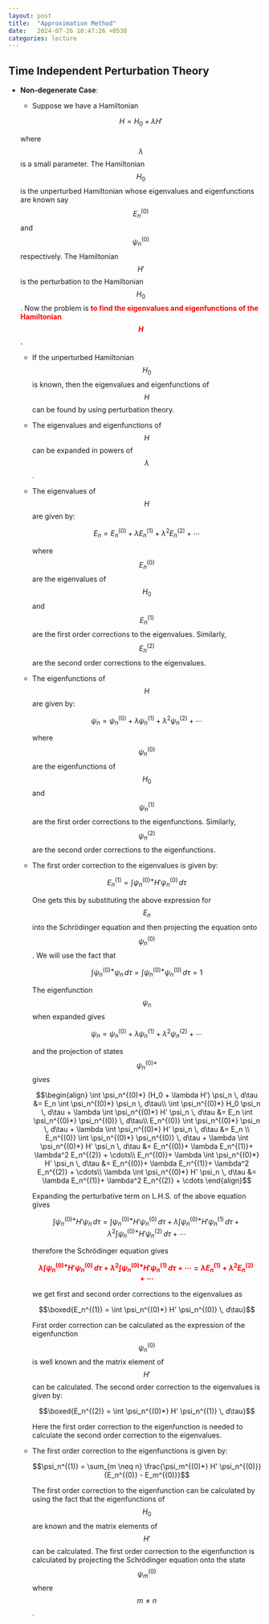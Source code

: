 ```yaml
---
layout: post
title:  "Approximation Method"
date:   2024-07-26 10:47:26 +0530
categories: lecture
---
```


## Time Independent Perturbation Theory

- **Non-degenerate Case**:
    - Suppose we have a Hamiltonian 

    $$H = H_0 + \lambda H'$$

    where $$\lambda$$ is a small parameter. The Hamiltonian $$H_0$$ is the unperturbed Hamiltonian whose eigenvalues and eigenfunctions are known say $$E_n^{(0)}$$ and $$\psi_n^{(0)}$$ respectively. The Hamiltonian $$H'$$ is the perturbation to the Hamiltonian $$H_0$$. Now the problem is <span style="color: red; font-weight: bold;">to find the eigenvalues and eigenfunctions of the Hamiltonian $$H$$.</span>

    - If the unperturbed Hamiltonian $$H_0$$ is known, then the eigenvalues and eigenfunctions of $$H$$ can be found by using perturbation theory.
    - The eigenvalues and eigenfunctions of $$H$$ can be expanded in powers of $$\lambda$$.
    - The eigenvalues of $$H$$ are given by:

        $$E_n = E_n^{(0)} + \lambda E_n^{(1)} + \lambda^2 E_n^{(2)} + \cdots$$

        where $$E_n^{(0)}$$ are the eigenvalues of $$H_0$$ and $$E_n^{(1)}$$ are the first order corrections to the eigenvalues. Similarly, $$E_n^{(2)}$$ are the second order corrections to the eigenvalues.

    - The eigenfunctions of $$H$$ are given by:

        $$\psi_n = \psi_n^{(0)} + \lambda \psi_n^{(1)} + \lambda^2 \psi_n^{(2)} + \cdots$$

        where $$\psi_n^{(0)}$$ are the eigenfunctions of $$H_0$$ and $$\psi_n^{(1)}$$ are the first order corrections to the eigenfunctions. Similarly, $$\psi_n^{(2)}$$ are the second order corrections to the eigenfunctions.

    - The first order correction to the eigenvalues is given by:

        $$E_n^{(1)} = \int \psi_n^{(0)*} H' \psi_n^{(0)} \, d\tau$$

        One gets this by substituting the above expression for $$E_n$$ into the Schrödinger equation and then projecting the equation onto $$\psi_n^{(0)}$$. We will use the fact that 

        $$\int \psi_n^{(0)*} \psi_n \, d\tau = \int \psi_n^{(0)*} \psi_n^{(0)} \, d\tau = 1$$ 
        
        
        
        The eigenfunction $$\psi_n$$ when expanded gives
        
        $$\psi_n = \psi_n^{(0)} + \lambda \psi_n^{(1)} + \lambda^2 \psi_n^{(2)} + \cdots$$

        and the projection of states $$\psi_n^{(0)*}$$ gives

        $$\begin{align}
        \int \psi_n^{(0)*} (H_0 + \lambda H') \psi_n \, d\tau &= E_n \int \psi_n^{(0)*} \psi_n \, d\tau\\
        \int \psi_n^{(0)*} H_0 \psi_n \, d\tau + \lambda \int \psi_n^{(0)*} H' \psi_n \, d\tau &= E_n \int \psi_n^{(0)*} \psi_n^{(0)} \, d\tau\\
        E_n^{(0)} \int \psi_n^{(0)*} \psi_n \, d\tau + \lambda \int \psi_n^{(0)*} H' \psi_n \, d\tau &= E_n \\
        E_n^{(0)} \int \psi_n^{(0)*} \psi_n^{(0)} \, d\tau + \lambda \int \psi_n^{(0)*} H' \psi_n \, d\tau &= E_n^{(0)}+ \lambda E_n^{(1)}+ \lambda^2 E_n^{(2)} + \cdots\\
        E_n^{(0)}+ \lambda \int \psi_n^{(0)*} H' \psi_n \, d\tau &= E_n^{(0)}+ \lambda E_n^{(1)}+ \lambda^2 E_n^{(2)} + \cdots\\
        \lambda \int \psi_n^{(0)*} H' \psi_n \, d\tau &= \lambda E_n^{(1)}+ \lambda^2 E_n^{(2)} + \cdots
        \end{align}$$

        Expanding the perturbative term on L.H.S. of the above equation gives

        $$\int \psi_n^{(0)*} H' \psi_n \, d\tau =\int \psi_n^{(0)*} H' \psi_n^{(0)} \, d\tau+ \lambda\int \psi_n^{(0)*} H' \psi_n^{(1)} \, d\tau+ \lambda^2\int \psi_n^{(0)*} H' \psi_n^{(2)} \, d\tau+ \cdots$$
        
        therefore the Schrödinger equation gives

        <span style="color: red; font-weight: bold;">$$\lambda\int \psi_n^{(0)*} H' \psi_n^{(0)} \, d\tau+ \lambda^2\int \psi_n^{(0)*} H' \psi_n^{(1)} \, d\tau+ \cdots=\lambda E_n^{(1)}+ \lambda^2 E_n^{(2)} + \cdots$$</span>

        we get first and second order corrections to the eigenvalues as

        $$\boxed{E_n^{(1)} = \int \psi_n^{(0)*} H' \psi_n^{(0)} \, d\tau}$$

        First order correction can be calculated as the expression of the eigenfunction $$\psi_n^{(0)}$$ is well known and the matrix element of $$H'$$ can be calculated. The second order correction to the eigenvalues is given by:

        $$\boxed{E_n^{(2)} = \int \psi_n^{(0)*} H' \psi_n^{(1)} \, d\tau}$$

        Here the first order correction to the eigenfunction is needed to calculate the second order correction to the eigenvalues.

    - The first order correction to the eigenfunctions is given by:

        $$\psi_n^{(1)} = \sum_{m \neq n} \frac{\psi_m^{(0)*} H' \psi_n^{(0)}}{E_n^{(0)} - E_m^{(0)}}$$

        The first order correction to the eigenfunction can be calculated by using the fact that the eigenfunctions of $$H_0$$ are known and the matrix elements of $$H'$$ can be calculated. The first order correction to the eigenfunction is calculated by projecting the Schrödinger equation onto the state $$\psi_m^{(0)}$$ where $$m \neq n$$.